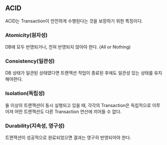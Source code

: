 ## ACID

ACID는 Transaction이 안전하게 수행된다는 것을 보장하기 위한 특징이다.

### Atomicity(원자성)

DB에 모두 반영되거나, 전혀 반영되지 않아야 한다. (All or Nothing)

### Consistency(일관성)

DB 상태가 일관된 상태였다면 트랜잭션 작업이 종료된 후에도 일관성 있는 상태를 유지해야한다.

### Isolation(독립성)

둘 이상의 트랜잭션이 동시 실행되고 있을 때, 각각의 Transaction은 독립적으로 이루어져 어떤 트랜잭션도 다른 Transaction 연산에 끼어들 수 없다.

### Durability(지속성, 영구성)

트랜잭션이 성공적으로 완료되었으면 결과는 영구히 반영되어야 한다.